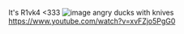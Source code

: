 It's R1vk4 <333
![image](https://user-images.githubusercontent.com/81345344/216770948-ef5c8f22-ff5d-42cc-ac5e-c621f7209e61.png)
angry ducks with knives
https://www.youtube.com/watch?v=xvFZjo5PgG0


